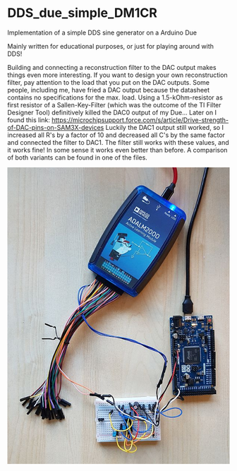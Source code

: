 # DDS_due_simple_DM1CR
Implementation of a simple DDS sine generator on a Arduino Due

Mainly written for educational purposes, or just for playing around with DDS!

Building and connecting a reconstruction filter to the DAC output makes things even more interesting.
If you want to design your own reconstruction filter, pay attention to the load that you put on the DAC outputs.
Some people, including me, have fried a DAC output because the datasheet contains no specifications for the max. load.
Using a 1.5-kOhm-resistor as first resistor of a Sallen-Key-Filter (which was the outcome of the TI Filter Designer Tool) definitively killed the DAC0 output of my Due...
Later on I found this link:
https://microchipsupport.force.com/s/article/Drive-strength-of-DAC-pins-on-SAM3X-devices
Luckily the DAC1 output still worked, so I increased all R's by a factor of 10 and decreased all C's by the same factor and connected the filter to DAC1.
The filter still works with these values, and it works fine! In some sense it works even better than before.
A comparison of both variants can be found in one of the files.

![Due-DDS](https://github.com/papamidas/DDS_due_simple_DM1CR/blob/master/Documentation/20200426_172746_600x800.jpg "Due-DDS+Filter+ADALM2000")

